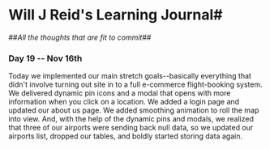# Will J Reid's Learning Journal#
##*All the thoughts that are fit to commit*##
### Day 19 -- Nov 16th ###

Today we implemented our main stretch goals--basically everything that didn't involve turning out site in to a full e-commerce flight-booking system.  We delivered dynamic pin icons and a modal that opens with more information when you click on a location.  We added a login page and updated our about us page.  We added smoothing animation to roll the map into view.  And, with the help of the dynamic pins and modals, we realized that three of our airports were sending back null data, so we updated our airports list, dropped our tables, and boldly started storing data again.
